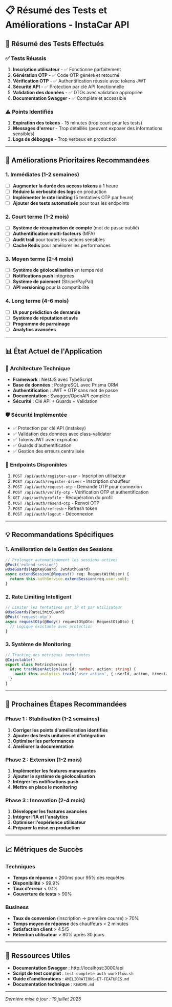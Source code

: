 # 📋 Résumé des Tests et Améliorations - InstaCar API

## 🎯 Résumé des Tests Effectués

### ✅ Tests Réussis
1. **Inscription utilisateur** - ✅ Fonctionne parfaitement
2. **Génération OTP** - ✅ Code OTP généré et retourné
3. **Vérification OTP** - ✅ Authentification réussie avec tokens JWT
4. **Sécurité API** - ✅ Protection par clé API fonctionnelle
5. **Validation des données** - ✅ DTOs avec validation appropriée
6. **Documentation Swagger** - ✅ Complète et accessible

### ⚠️ Points Identifiés
1. **Expiration des tokens** - 15 minutes (trop court pour les tests)
2. **Messages d'erreur** - Trop détaillés (peuvent exposer des informations sensibles)
3. **Logs de débogage** - Trop verbeux en production

---

## 🚀 Améliorations Prioritaires Recommandées

### 1. **Immédiates (1-2 semaines)**
- [ ] **Augmenter la durée des access tokens** à 1 heure
- [ ] **Réduire la verbosité des logs** en production
- [ ] **Implémenter le rate limiting** (5 tentatives OTP par heure)
- [ ] **Ajouter des tests automatisés** pour tous les endpoints

### 2. **Court terme (1-2 mois)**
- [ ] **Système de récupération de compte** (mot de passe oublié)
- [ ] **Authentification multi-facteurs** (MFA)
- [ ] **Audit trail** pour toutes les actions sensibles
- [ ] **Cache Redis** pour améliorer les performances

### 3. **Moyen terme (2-4 mois)**
- [ ] **Système de géolocalisation** en temps réel
- [ ] **Notifications push** intégrées
- [ ] **Système de paiement** (Stripe/PayPal)
- [ ] **API versioning** pour la compatibilité

### 4. **Long terme (4-6 mois)**
- [ ] **IA pour prédiction de demande**
- [ ] **Système de réputation et avis**
- [ ] **Programme de parrainage**
- [ ] **Analytics avancées**

---

## 📊 État Actuel de l'Application

### 🔧 Architecture Technique
- **Framework** : NestJS avec TypeScript
- **Base de données** : PostgreSQL avec Prisma ORM
- **Authentification** : JWT + OTP sans mot de passe
- **Documentation** : Swagger/OpenAPI complète
- **Sécurité** : Clé API + Guards + Validation

### 🛡️ Sécurité Implémentée
- ✅ Protection par clé API (instakey)
- ✅ Validation des données avec class-validator
- ✅ Tokens JWT avec expiration
- ✅ Guards d'authentification
- ✅ Gestion des erreurs centralisée

### 📱 Endpoints Disponibles
1. `POST /api/auth/register-user` - Inscription utilisateur
2. `POST /api/auth/register-driver` - Inscription chauffeur
3. `POST /api/auth/request-otp` - Demande OTP pour connexion
4. `POST /api/auth/verify-otp` - Vérification OTP et authentification
5. `GET /api/auth/profile` - Récupération du profil
6. `POST /api/auth/resend-otp` - Renvoi OTP
7. `POST /api/auth/refresh` - Refresh token
8. `POST /api/auth/logout` - Déconnexion

---

## 💡 Recommandations Spécifiques

### 1. **Amélioration de la Gestion des Sessions**
```typescript
// Prolonger automatiquement les sessions actives
@Post('extend-session')
@UseGuards(AppKeyGuard, JwtAuthGuard)
async extendSession(@Request() req: RequestWithUser) {
  return this.authService.extendSession(req.user.sub);
}
```

### 2. **Rate Limiting Intelligent**
```typescript
// Limiter les tentatives par IP et par utilisateur
@UseGuards(RateLimitGuard)
@Post('request-otp')
async requestOtp(@Body() requestOtpDto: RequestOtpDto) {
  // Logique existante avec protection
}
```

### 3. **Système de Monitoring**
```typescript
// Tracking des métriques importantes
@Injectable()
export class MetricsService {
  async trackUserAction(userId: number, action: string) {
    await this.analytics.track('user_action', { userId, action, timestamp: new Date() });
  }
}
```

---

## 🎯 Prochaines Étapes Recommandées

### Phase 1 : Stabilisation (1-2 semaines)
1. **Corriger les points d'amélioration identifiés**
2. **Ajouter des tests unitaires et d'intégration**
3. **Optimiser les performances**
4. **Améliorer la documentation**

### Phase 2 : Extension (1-2 mois)
1. **Implémenter les features manquantes**
2. **Ajouter le système de géolocalisation**
3. **Intégrer les notifications push**
4. **Mettre en place le monitoring**

### Phase 3 : Innovation (2-4 mois)
1. **Développer les features avancées**
2. **Intégrer l'IA et l'analytics**
3. **Optimiser l'expérience utilisateur**
4. **Préparer la mise en production**

---

## 📈 Métriques de Succès

### Techniques
- **Temps de réponse** < 200ms pour 95% des requêtes
- **Disponibilité** > 99.9%
- **Taux d'erreur** < 0.1%
- **Couverture de tests** > 90%

### Business
- **Taux de conversion** (inscription → première course) > 70%
- **Temps moyen de réponse** des chauffeurs < 2 minutes
- **Satisfaction client** > 4.5/5
- **Rétention utilisateur** > 80% après 30 jours

---

## 🔗 Ressources Utiles

- **Documentation Swagger** : http://localhost:3000/api
- **Script de test complet** : `test-complete-auth-workflow.sh`
- **Guide d'améliorations** : `AMELIORATIONS-ET-FEATURES.md`
- **Documentation technique** : `README.md`

---

*Dernière mise à jour : 19 juillet 2025* 